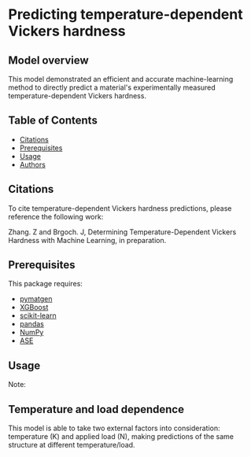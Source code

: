 # Predicting temperature-dependent Vickers hardness

## Model overview
This model demonstrated an efficient and accurate machine-learning method to directly predict a material's experimentally measured temperature-dependent Vickers hardness.

## Table of Contents

- [Citations](#citations)
- [Prerequisites](#prerequisites)
- [Usage](#usage)
- [Authors](#authors)

## Citations

To cite temperature-dependent Vickers hardness predictions, please reference the following work:

Zhang. Z and Brgoch. J, Determining Temperature-Dependent Vickers Hardness with Machine Learning, in preparation.

##  Prerequisites

This package requires:

- [pymatgen](http://pymatgen.org)
- [XGBoost](https://xgboost.readthedocs.io/en/latest/#)
- [scikit-learn](http://scikit-learn.org/stable/)
- [pandas](https://pandas.pydata.org/pandas-docs/stable/index.html)
- [NumPy](https://docs.scipy.org/doc/numpy/index.html)
- [ASE](https://wiki.fysik.dtu.dk/ase/index.html)

## Usage

Note:

## Temperature and load dependence
This model is able to take two external factors into consideration: temperature (K) and applied load (N), making predictions of the same structure at different temperature/load.
